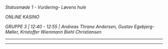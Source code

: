 *Statusmøde 1 - Vurdering- Løvens hule*

*ONLINE KASINO*

*GRUPPE 3 | 12:40 - 12:55 | Andreas Thrane Andersen, Gustav Egebjerg-Møller, Kristoffer Wienmann Biehl Christiansen*

-------------------------------------------------------------------------------------------------------------------



-------------------------------------------------------------------------------------------------------------------
